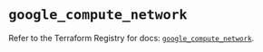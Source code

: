 # `google_compute_network`

Refer to the Terraform Registry for docs: [`google_compute_network`](https://registry.terraform.io/providers/hashicorp/google/6.49.3/docs/resources/compute_network).

